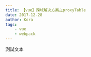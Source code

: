 ```yaml
---
title: 【vue】跨域解决方案之proxyTable
date: 2017-12-28
author: Kora
tags:
    - vue
    - webpack
---
```


測試文本
